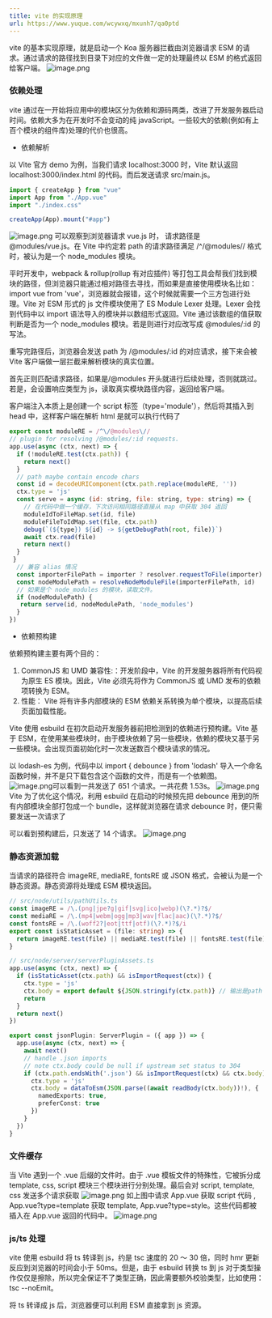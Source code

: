 ```yaml
---
title: vite 的实现原理
url: https://www.yuque.com/wcywxq/mxunh7/qa0ptd
---
```


vite 的基本实现原理，就是启动一个 Koa 服务器拦截由浏览器请求 ESM 的请求。通过请求的路径找到目录下对应的文件做一定的处理最终以 ESM 的格式返回给客户端。
![image.png](../../assets/qa0ptd/1648048501247-7e333445-3645-4812-8f41-1640bd010757.png)

<a name="fe289ed9"></a>

### 依赖处理

vite 通过在一开始将应用中的模块区分为依赖和源码两类，改进了开发服务器启动时间。依赖大多为在开发时不会变动的纯 javaScript。一些较大的依赖(例如有上百个模块的组件库)处理的代价也很高。

- 依赖解析

以 Vite 官方 demo 为例，当我们请求 localhost:3000 时，Vite 默认返回 localhost:3000/index.html 的代码。而后发送请求 src/main.js。

```javascript
import { createApp } from "vue"
import App from "./App.vue"
import "./index.css"

createApp(App).mount("#app")
```

![image.png](../../assets/qa0ptd/1648095490663-b1a8aa61-105a-4084-8af9-9f3dc069adb2.png)
可以观察到浏览器请求 vue.js 时， 请求路径是 @modules/vue.js。在 Vite 中约定若 path 的请求路径满足 /^/@modules// 格式时，被认为是一个 node\_modules 模块。

平时开发中，webpack & rollup(rollup 有对应插件) 等打包工具会帮我们找到模块的路径，但浏览器只能通过相对路径去寻找，而如果是直接使用模块名比如：import vue from 'vue'，浏览器就会报错，这个时候就需要一个三方包进行处理。Vite 对 ESM 形式的 js 文件模块使用了 ES Module Lexer 处理。Lexer 会找到代码中以 import 语法导入的模块并以数组形式返回。Vite 通过该数组的值获取判断是否为一个 node\_modules 模块。若是则进行对应改写成 @modules/:id 的写法。

重写完路径后，浏览器会发送 path 为 /@modules/:id 的对应请求，接下来会被 Vite 客户端做一层拦截来解析模块的真实位置。

首先正则匹配请求路径，如果是/@modules  开头就进行后续处理，否则就跳过。若是，会设置响应类型为 js，读取真实模块路径内容，返回给客户端。

客户端注入本质上是创建一个 script 标签（type='module'），然后将其插入到 head 中，这样客户端在解析 html 是就可以执行代码了

```javascript
export const moduleRE = /^\/@modules\//
// plugin for resolving /@modules/:id requests.
app.use(async (ctx, next) => {
  if (!moduleRE.test(ctx.path)) {
    return next()
  }
  // path maybe contain encode chars
  const id = decodeURIComponent(ctx.path.replace(moduleRE, ''))
  ctx.type = 'js'
  const serve = async (id: string, file: string, type: string) => {
    // 在代码中做一个缓存，下次访问相同路径直接从 map 中获取 304 返回
    moduleIdToFileMap.set(id, file)
    moduleFileToIdMap.set(file, ctx.path)
    debug(`(${type}) ${id} -> ${getDebugPath(root, file)}`)
    await ctx.read(file)
    return next()
  }
 }
  // 兼容 alias 情况
  const importerFilePath = importer ? resolver.requestToFile(importer) : root
  const nodeModulePath = resolveNodeModuleFile(importerFilePath, id)
  // 如果是个 node_modules 的模块，读取文件。
  if (nodeModulePath) {
   return serve(id, nodeModulePath, 'node_modules')
  }
})
```

- 依赖预构建

依赖预构建主要有两个目的：

1. CommonJS 和 UMD 兼容性:：开发阶段中，Vite 的开发服务器将所有代码视为原生 ES 模块。因此，Vite 必须先将作为 CommonJS 或 UMD 发布的依赖项转换为 ESM。
2. 性能： Vite 将有许多内部模块的 ESM 依赖关系转换为单个模块，以提高后续页面加载性能。

Vite 使用 esbuild 在初次启动开发服务器前把检测到的依赖进行预构建。Vite 基于 ESM，在使用某些模块时，由于模块依赖了另一些模块，依赖的模块又基于另一些模块。会出现页面初始化时一次发送数百个模块请求的情况。

以 lodash-es 为例，代码中以 import { debounce } from 'lodash' 导入一个命名函数时候，并不是只下载包含这个函数的文件，而是有一个依赖图。
![image.png](../../assets/qa0ptd/1648095603671-d483a48d-2ce0-4764-9a46-3116f6a04122.png)可以看到一共发送了 651 个请求。一共花费 1.53s。
![image.png](../../assets/qa0ptd/1648095614338-a79c2580-8d9f-417d-a5c5-dee598d9912b.png)
Vite 为了优化这个情况，利用 esbuild 在启动的时候预先把 debounce 用到的所有内部模块全部打包成一个 bundle，这样就浏览器在请求 debounce 时，便只需要发送一次请求了

可以看到预构建后，只发送了 14 个请求。
![image.png](../../assets/qa0ptd/1648095626604-d851b686-16ed-4a53-9be4-53b72581ea9d.png)

<a name="3c87507c"></a>

### 静态资源加载

当请求的路径符合 imageRE, mediaRE, fontsRE 或 JSON 格式，会被认为是一个静态资源。静态资源将处理成 ESM 模块返回。

```typescript
// src/node/utils/pathUtils.ts
const imageRE = /\.(png|jpe?g|gif|svg|ico|webp)(\?.*)?$/
const mediaRE = /\.(mp4|webm|ogg|mp3|wav|flac|aac)(\?.*)?$/
const fontsRE = /\.(woff2?|eot|ttf|otf)(\?.*)?$/i
export const isStaticAsset = (file: string) => {
  return imageRE.test(file) || mediaRE.test(file) || fontsRE.test(file)
}

// src/node/server/serverPluginAssets.ts
app.use(async (ctx, next) => {
  if (isStaticAsset(ctx.path) && isImportRequest(ctx)) {
    ctx.type = 'js'
    ctx.body = export default ${JSON.stringify(ctx.path)} // 输出是path
    return
  }
  return next()
})

export const jsonPlugin: ServerPlugin = ({ app }) => {
  app.use(async (ctx, next) => {
    await next()
    // handle .json imports
    // note ctx.body could be null if upstream set status to 304
    if (ctx.path.endsWith('.json') && isImportRequest(ctx) && ctx.body) {
      ctx.type = 'js'
      ctx.body = dataToEsm(JSON.parse((await readBody(ctx.body))!), {
        namedExports: true,
        preferConst: true
      })
    }
  })
}
```

<a name="534a9bc8"></a>

### 文件缓存

当 Vite 遇到一个 .vue 后缀的文件时。由于 .vue 模板文件的特殊性，它被拆分成 template, css, script 模块三个模块进行分别处理。最后会对 script, template, css 发送多个请求获取
![image.png](../../assets/qa0ptd/1648095741580-fc3847de-27f9-4134-a8a5-cd3c73eeb714.png)
如上图中请求 App.vue 获取 script 代码 , App.vue?type=template 获取 template, App.vue?type=style。这些代码都被插入在 App.vue 返回的代码中。
![image.png](../../assets/qa0ptd/1648095751740-682b5c79-dd4f-4379-a1c9-9e2b63b9b6fe.png)

<a name="0ce1095c"></a>

### js/ts 处理

vite 使用 esbuild 将 ts 转译到 js，约是 tsc 速度的 20 ～ 30 倍，同时 hmr 更新反应到浏览器的时间会小于 50ms。但是，由于 esbuild 转换 ts 到 js 对于类型操作仅仅是擦除，所以完全保证不了类型正确，因此需要额外校验类型，比如使用：tsc --noEmit。

将 ts 转译成 js 后，浏览器便可以利用 ESM 直接拿到 js 资源。

<a name="d41d8cd9"></a>

##
